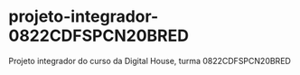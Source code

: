 # projeto-integrador-0822CDFSPCN20BRED
Projeto integrador do curso da Digital House, turma 0822CDFSPCN20BRED
